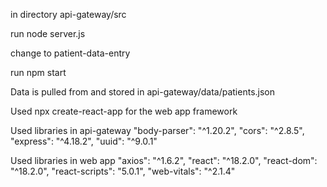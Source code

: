 in directory api-gateway/src

run node server.js 

change to patient-data-entry

run npm start

Data is pulled from and stored in api-gateway/data/patients.json

Used npx create-react-app for the web app framework

Used libraries in api-gateway
    "body-parser": "^1.20.2",
    "cors": "^2.8.5",
    "express": "^4.18.2",
    "uuid": "^9.0.1"

Used libraries in web app
    "axios": "^1.6.2",
    "react": "^18.2.0",
    "react-dom": "^18.2.0",
    "react-scripts": "5.0.1",
    "web-vitals": "^2.1.4"